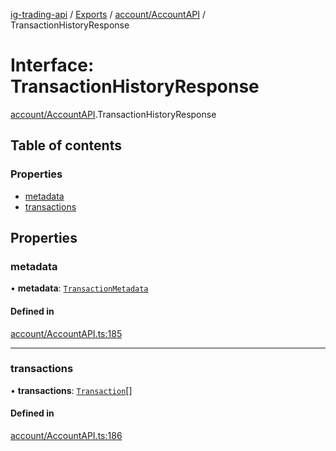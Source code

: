 [ig-trading-api](../README.md) / [Exports](../modules.md) / [account/AccountAPI](../modules/account_AccountAPI.md) / TransactionHistoryResponse

# Interface: TransactionHistoryResponse

[account/AccountAPI](../modules/account_AccountAPI.md).TransactionHistoryResponse

## Table of contents

### Properties

- [metadata](account_AccountAPI.TransactionHistoryResponse.md#metadata)
- [transactions](account_AccountAPI.TransactionHistoryResponse.md#transactions)

## Properties

### metadata

• **metadata**: [`TransactionMetadata`](account_AccountAPI.TransactionMetadata.md)

#### Defined in

[account/AccountAPI.ts:185](https://github.com/bennycode/ig-trading-api/blob/f7fd8d0/src/account/AccountAPI.ts#L185)

---

### transactions

• **transactions**: [`Transaction`](account_AccountAPI.Transaction.md)[]

#### Defined in

[account/AccountAPI.ts:186](https://github.com/bennycode/ig-trading-api/blob/f7fd8d0/src/account/AccountAPI.ts#L186)
